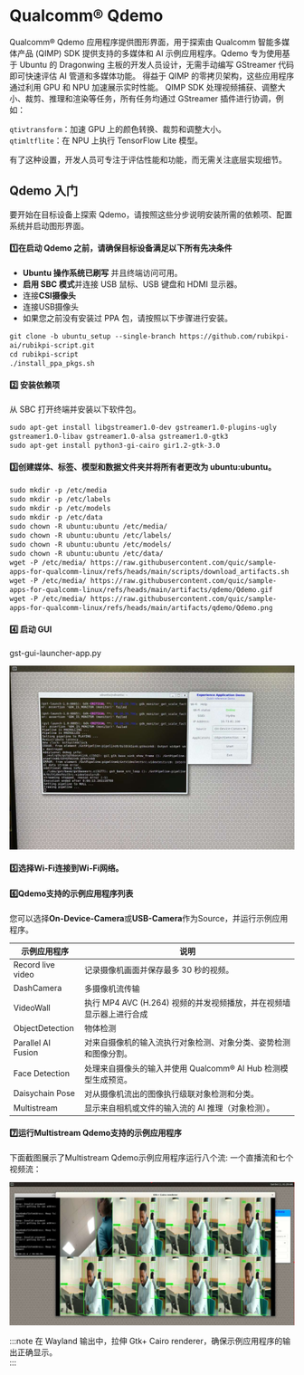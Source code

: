 # Qualcomm® Qdemo

Qualcomm® Qdemo 应用程序提供图形界面，用于探索由 Qualcomm 智能多媒体产品 (QIMP) SDK 提供支持的多媒体和 AI 示例应用程序。Qdemo 专为使用基于 Ubuntu 的 Dragonwing 主板的开发人员设计，无需手动编写 GStreamer 代码即可快速评估 AI 管道和多媒体功能。  得益于 QIMP 的零拷贝架构，这些应用程序通过利用 GPU 和 NPU 加速展示实时性能。  QIMP SDK 处理视频捕获、调整大小、裁剪、推理和渲染等任务，所有任务均通过 GStreamer 插件进行协调，例如：

`qtivtransform`：加速 GPU 上的颜色转换、裁剪和调整大小。  
`qtimltflite`：在 NPU 上执行 TensorFlow Lite 模型。

有了这种设置，开发人员可专注于评估性能和功能，而无需关注底层实现细节。

## Qdemo 入门

要开始在目标设备上探索 Qdemo，请按照这些分步说明安装所需的依赖项、配置系统并启动图形界面。

#### 1️⃣在启动 Qdemo 之前，请确保目标设备满足以下所有先决条件

* **Ubuntu 操作系统已刷写** 并且终端访问可用。
* **启用 SBC 模式**并连接 USB 鼠标、USB 键盘和 HDMI 显示器。
* 连接**CSI摄像头**
* 连接USB摄像头
* 如果您之前没有安装过 PPA 包，请按照以下步骤进行安装。

```shell
git clone -b ubuntu_setup --single-branch https://github.com/rubikpi-ai/rubikpi-script.git 
cd rubikpi-script  
./install_ppa_pkgs.sh 
```

#### 2️⃣ 安装依赖项

从 SBC 打开终端并安装以下软件包。

```shell
sudo apt-get install libgstreamer1.0-dev gstreamer1.0-plugins-ugly gstreamer1.0-libav gstreamer1.0-alsa gstreamer1.0-gtk3
sudo apt-get install python3-gi-cairo gir1.2-gtk-3.0
```

#### 3️⃣创建媒体、标签、模型和数据文件夹并将所有者更改为 ubuntu:ubuntu。

```shell
sudo mkdir -p /etc/media
sudo mkdir -p /etc/labels
sudo mkdir -p /etc/models
sudo mkdir -p /etc/data
sudo chown -R ubuntu:ubuntu /etc/media/
sudo chown -R ubuntu:ubuntu /etc/labels/
sudo chown -R ubuntu:ubuntu /etc/models/
sudo chown -R ubuntu:ubuntu /etc/data/
wget -P /etc/media/ https://raw.githubusercontent.com/quic/sample-apps-for-qualcomm-linux/refs/heads/main/scripts/download_artifacts.sh
wget -P /etc/media/ https://raw.githubusercontent.com/quic/sample-apps-for-qualcomm-linux/refs/heads/main/artifacts/qdemo/Qdemo.gif
wget -P /etc/media/ https://raw.githubusercontent.com/quic/sample-apps-for-qualcomm-linux/refs/heads/main/artifacts/qdemo/Qdemo.png  
```

#### 4️⃣ 启动 GUI

gst-gui-launcher-app.py

![](./images/Qdemo.jpg)

#### 5️⃣选择Wi-Fi连接到Wi-Fi网络。

#### 6️⃣Qdemo支持的示例应用程序列表

您可以选择**On-Device-Camera**或**USB-Camera**作为Source，并运行示例应用程序。

| 示例应用程序| 说明
|----------|----------
| Record live video| 记录摄像机画面并保存最多 30 秒的视频。
| DashCamera| 多摄像机流传输
| VideoWall| 执行 MP4 AVC (H.264) 视频的并发视频播放，并在视频墙显示器上进行合成
| ObjectDetection| 物体检测
| Parallel AI Fusion| 对来自摄像机的输入流执行对象检测、对象分类、姿势检测和图像分割。
| Face Detection| 处理来自摄像头的输入并使用 Qualcomm® AI Hub 检测模型生成预览。
| Daisychain Pose| 对从摄像机流出的图像执行级联对象检测和分类。
| Multistream| 显示来自相机或文件的输入流的 AI 推理（对象检测）。

#### 7️⃣运行Multistream Qdemo支持的示例应用程序

下面截图展示了Multistream Qdemo示例应用程序运行八个流: 一个直播流和七个视频流：

![](./images/Qdemo_multistream.jpg)

:::note 
在 Wayland 输出中，拉伸 Gtk+ Cairo renderer，确保示例应用程序的输出正确显示。  
:::